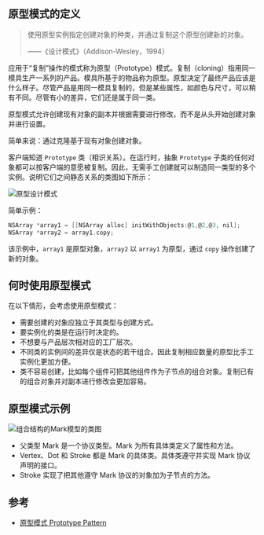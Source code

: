## 原型模式的定义

> 使用原型实例指定创建对象的种类，并通过复制这个原型创建新的对象。
>
> ——《设计模式》（Addison-Wesley，1994）

应用于“复制”操作的模式称为原型（Prototype）模式。复制（cloning）指用同一模具生产一系列的产品。模具所基于的物品称为原型。原型决定了最终产品应该是什么样子。尽管产品是用同一模具复制的，但是某些属性，如颜色与尺寸，可以稍有不同。尽管有小的差异，它们还是属于同一类。

原型模式允许创建现有对象的副本并根据需要进行修改，而不是从头开始创建对象并进行设置。

简单来说：通过克隆基于现有对象创建对象。

客户端知道 `Prototype` 类（相识关系）。在运行时，抽象 `Prototype` 子类的任何对象都可以按客户端的意愿被复制。因此，无需手工创建就可以制造同一类型的多个实例。说明它们之间静态关系的类图如下所示：

![原型设计模式](https://blog-andy0570-1256077835.cos.ap-shanghai.myqcloud.com/site_Images/084047.png)



简单示例：

```objectivec
NSArray *array1 = [[NSArray alloc] initWithObjects:@1,@2,@3, nil];
NSArray *array2 = array1.copy;
```

该示例中，`array1` 是原型对象，`array2` 以 `array1` 为原型，通过 `copy` 操作创建了新的对象。



## 何时使用原型模式

在以下情形，会考虑使用原型模式：
* 需要创建的对象应独立于其类型与创建方式。
* 要实例化的类是在运行时决定的。
* 不想要与产品层次相对应的工厂层次。
* 不同类的实例间的差异仅是状态的若干组合。因此复制相应数量的原型比手工实例化更加方便。
* 类不容易创建，比如每个组件可把其他组件作为子节点的组合对象。复制已有的组合对象并对副本进行修改会更加容易。



## 原型模式示例

![组合结构的Mark模型的类图](https://blog-andy0570-1256077835.cos.ap-shanghai.myqcloud.com/site_Images/%E7%BB%84%E5%90%88%E7%BB%93%E6%9E%84%E7%9A%84Mark%E6%A8%A1%E5%9E%8B%E7%9A%84%E7%B1%BB%E5%9B%BE.png)

* 父类型 Mark 是一个协议类型。Mark 为所有具体类定义了属性和方法。
* Vertex、Dot 和 Stroke 都是 Mark 的具体类。具体类遵守并实现 Mark 协议声明的接口。
* Stroke 实现了把其他遵守 Mark 协议的对象加为子节点的方法。



## 参考

* [原型模式 Prototype Pattern](https://github.com/pro648/tips/wiki/%E5%8E%9F%E5%9E%8B%E6%A8%A1%E5%BC%8F-Prototype-Pattern)

